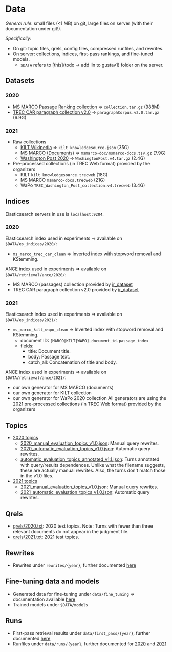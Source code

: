 # Data

*General rule*: small files (<1 MB) on git, large files on server (with their documentation under git!). 

*Specifically*: 
  * On git: topic files, qrels, config files, compressed runfiles, and rewrites.
  * On server: collections, indices, first-pass rankings, and fine-tuned models.
    - `$DATA` refers to [this](todo -> add lin to gustav1) folder on the server.

## Datasets

### 2020

  * [MS MARCO Passage Ranking collection](https://github.com/microsoft/MSMARCO-Passage-Ranking) => `collection.tar.gz` (988M)  
  * [TREC CAR paragraph collection v2.0](http://trec-car.cs.unh.edu/datareleases/) => `paragraphCorpus.v2.0.tar.gz` (6.9G)

### 2021

  * Raw collections
    - [KILT Wikipedia](https://github.com/facebookresearch/KILT/) => `kilt_knowledgesource.json` (35G)
    - [MS MARCO (Documents)](https://github.com/microsoft/MSMARCO-Document-Ranking) => `msmarco-doc/msmarco-docs.tsv.gz` (7.9G)
    - [Washington Post 2020](https://trec.nist.gov/data/wapost/) => `WashingtonPost.v4.tar.gz` (2.4G)
  * Pre-processed collections (in TREC Web format) provided by the organizers
    - KILT `kilt_knowledgesource.trecweb` (18G)
    - MS MARCO `msmarco-docs.trecweb` (21G)
    - WaPo `TREC_Washington_Post_collection.v4.trecweb` (3.4G)

## Indices

Elasticsearch servers in use is `localhost:9204`.

### 2020

Elasticsearch index used in experiments => available on `$DATA/es_indices/2020/`:
  * `ms_marco_trec_car_clean` => Inverted index with stopword removal and KStemming.

ANCE index used in experiments => available on `$DATA/retrieval/ance/2020/`:
  - MS MARCO (passages) collection provided by [ir_dataset](https://ir-datasets.com/msmarco-passage.html#msmarco-passage)
  - TREC CAR paragraph collection v2.0 provided by [ir_dataset](https://ir-datasets.com/car.html#car/v2.0)

### 2021

Elasticsearch index used in experiments => available on `$DATA/es_indices/2021/`:
  * `ms_marco_kilt_wapo_clean` => Inverted index with stopword removal and KStemming.
    - document ID: `[MARCO|KILT|WAPO]_document_id-passage_index`
    - fields: 
      - title: Document title.
      - body: Passage text.
      - catch_all: Concatenation of title and body.

ANCE index used in experiments => available on `$DATA/retrieval/ance/2021/`:
  - our own generator for MS MARCO (documents) 
  - our own generator for KILT collection 
  - our own generator for WaPo 2020 collection
All generators are using the 2021 pre-processed collections (in TREC Web format) provided by the organizers

## Topics

  * [2020 topics](topics/2020)
    - [2020_manual_evaluation_topics_v1.0.json](topics/2020/2020_manual_evaluation_topics_v1.0.json): Manual query rewrites.
    - [2020_automatic_evaluation_topics_v1.0.json](topics/2020/2020_automatic_evaluation_topics_v1.0.json): Automatic query rewrites.
    - [automatic_evaluation_topics_annotated_v1.1.json](topics/2020/automatic_evaluation_topics_annotated_v1.1.json): Turns annotated with query/results dependences. Unlike what the filename suggests, these are actually manual rewrites. Also, the turns don't match those in the v1.0 files.
  * [2021 topics](topics/2021)
    - [2021_manual_evaluation_topics_v1.0.json](topics/2021/2021_manual_evaluation_topics_v1.0.json): Manual query rewrites.
    - [2021_automatic_evaluation_topics_v1.0.json](topics/2021/2021_automatic_evaluation_topics_v1.0.json): Automatic query rewrites.
## Qrels

  * [qrels/2020.txt](qrels/2020.txt): 2020 test topics. Note: Turns with fewer than three relevant documents do not appear in the judgment file.
  * [qrels/2021.txt](qrels/2021.txt): 2021 test topics.


## Rewrites

  * Rewrites under `rewrites/{year}`, further documented [here](rewrites/README.md)  

## Fine-tuning data and models
 
  * Generated data for fine-tuning under `data/fine_tuning` => documentation available [here](fine_tuning/README.md)  
  * Trained models under `$DATA/models`

## Runs

  * First-pass retrieval results under `data/first_pass/{year}`, further documented [here](first_pass/README.md)   
  * Runfiles under `data/runs/{year}`, further documented for [2020](runs/2020/README.md) and [2021](runs/2021/README.md)
